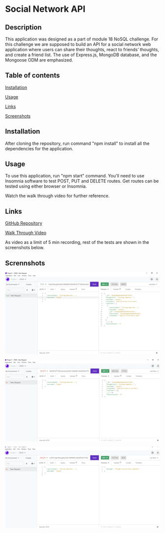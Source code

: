 # Social Network API

## Description

This application was designed as a part of module 18 NoSQL challenge. For this challenge we are supposed to build an API for a social network web application where users can share their thoughts, react to friends’ thoughts, and create a friend list. The use of Express.js, MongoDB database, and the Mongoose ODM are emphasized.


## Table of contents

[Installation](#installation)

[Usage](#usage)

[Links](#links)

[Screenshots](#screenshot)


## Installation

After cloning the repository, run command "npm install" to install all the dependencies for the application.


## Usage

To use this application, run "npm start" command. You'll need to use Insomnia software to test POST, PUT and DELETE routes. Get routes can be tested using either browser or Insomnia.

Watch the walk through video for further reference.


## Links

[GitHub Repository](https://github.com/Pooja3093/bookish-lamp.git)

[Walk Through Video](https://drive.google.com/file/d/1QmvDyMAfYJqRYYXFsd4rlZ7lw-cDwJTy/view)

As video as a limit of 5 min recording, rest of the tests are shown in the screenshots below.


## Scrennshots

![Add Reaction](/images/Add%20Reaction.png)

![Remove Reaction](/images/Remove%20Reaction.png)

![Delete Thought](/images/Delete%20Thought.png)
